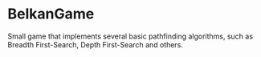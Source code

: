 # BelkanGame
Small game that implements several basic pathfinding algorithms, such as Breadth First-Search, Depth First-Search and others.
